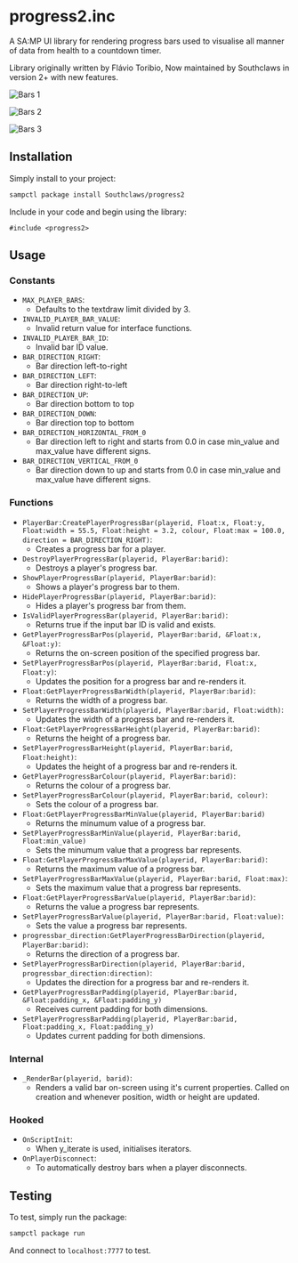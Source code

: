 # progress2.inc

A SA:MP UI library for rendering progress bars used to visualise all manner of data from health to a countdown timer.

Library originally written by Flávio Toribio, Now maintained by Southclaws in version 2+ with new features.

![Bars 1](bars-horizontal.gif)

![Bars 2](bars-vertical.gif)

![Bars 3](bars-all.gif)

## Installation

Simply install to your project:

```bash
sampctl package install Southclaws/progress2
```

Include in your code and begin using the library:

```pawn
#include <progress2>
```

## Usage

### Constants

* `MAX_PLAYER_BARS`:
  * Defaults to the textdraw limit divided by 3.
* `INVALID_PLAYER_BAR_VALUE`:
  * Invalid return value for interface functions.
* `INVALID_PLAYER_BAR_ID`:
  * Invalid bar ID value.
* `BAR_DIRECTION_RIGHT`:
  * Bar direction left-to-right
* `BAR_DIRECTION_LEFT`:
  * Bar direction right-to-left
* `BAR_DIRECTION_UP`:
  * Bar direction bottom to top
* `BAR_DIRECTION_DOWN`:
  * Bar direction top to bottom
* `BAR_DIRECTION_HORIZONTAL_FROM_0`
  * Bar direction left to right and starts from 0.0 in case min_value and max_value have different signs.
* `BAR_DIRECTION_VERTICAL_FROM_0`
  * Bar direction down to up and starts from 0.0 in case min_value and max_value have different signs.

### Functions

* `PlayerBar:CreatePlayerProgressBar(playerid, Float:x, Float:y, Float:width = 55.5, Float:height = 3.2, colour, Float:max = 100.0, direction = BAR_DIRECTION_RIGHT)`:
  * Creates a progress bar for a player.
* `DestroyPlayerProgressBar(playerid, PlayerBar:barid)`:
  * Destroys a player's progress bar.
* `ShowPlayerProgressBar(playerid, PlayerBar:barid)`:
  * Shows a player's progress bar to them.
* `HidePlayerProgressBar(playerid, PlayerBar:barid)`:
  * Hides a player's progress bar from them.
* `IsValidPlayerProgressBar(playerid, PlayerBar:barid)`:
  * Returns true if the input bar ID is valid and exists.
* `GetPlayerProgressBarPos(playerid, PlayerBar:barid, &Float:x, &Float:y)`:
  * Returns the on-screen position of the specified progress bar.
* `SetPlayerProgressBarPos(playerid, PlayerBar:barid, Float:x, Float:y)`:
  * Updates the position for a progress bar and re-renders it.
* `Float:GetPlayerProgressBarWidth(playerid, PlayerBar:barid)`:
  * Returns the width of a progress bar.
* `SetPlayerProgressBarWidth(playerid, PlayerBar:barid, Float:width)`:
  * Updates the width of a progress bar and re-renders it.
* `Float:GetPlayerProgressBarHeight(playerid, PlayerBar:barid)`:
  * Returns the height of a progress bar.
* `SetPlayerProgressBarHeight(playerid, PlayerBar:barid, Float:height)`:
  * Updates the height of a progress bar and re-renders it.
* `GetPlayerProgressBarColour(playerid, PlayerBar:barid)`:
  * Returns the colour of a progress bar.
* `SetPlayerProgressBarColour(playerid, PlayerBar:barid, colour)`:
  * Sets the colour of a progress bar.
* `Float:GetPlayerProgressBarMinValue(playerid, PlayerBar:barid)`
  * Returns the minumum value of a progress bar.
* `SetPlayerProgressBarMinValue(playerid, PlayerBar:barid, Float:min_value)`
  * Sets the minumum value that a progress bar represents.
* `Float:GetPlayerProgressBarMaxValue(playerid, PlayerBar:barid)`:
  * Returns the maximum value of a progress bar.
* `SetPlayerProgressBarMaxValue(playerid, PlayerBar:barid, Float:max)`:
  * Sets the maximum value that a progress bar represents.
* `Float:GetPlayerProgressBarValue(playerid, PlayerBar:barid)`:
  * Returns the value a progress bar represents.
* `SetPlayerProgressBarValue(playerid, PlayerBar:barid, Float:value)`:
  * Sets the value a progress bar represents.
* `progressbar_direction:GetPlayerProgressBarDirection(playerid, PlayerBar:barid)`:
  * Returns the direction of a progress bar.
* `SetPlayerProgressBarDirection(playerid, PlayerBar:barid, progressbar_direction:direction)`:
  * Updates the direction for a progress bar and re-renders it.
* `GetPlayerProgressBarPadding(playerid, PlayerBar:barid, &Float:padding_x, &Float:padding_y)`
  * Receives current padding for both dimensions.
* `SetPlayerProgressBarPadding(playerid, PlayerBar:barid, Float:padding_x, Float:padding_y)`
  * Updates current padding for both dimensions.

### Internal

* `_RenderBar(playerid, barid)`:
  * Renders a valid bar on-screen using it's current properties. Called on creation and whenever position, width or height are updated.

### Hooked

* `OnScriptInit`:
  * When y_iterate is used, initialises iterators.
* `OnPlayerDisconnect`:
  * To automatically destroy bars when a player disconnects.

## Testing

To test, simply run the package:

```bash
sampctl package run
```

And connect to `localhost:7777` to test.
